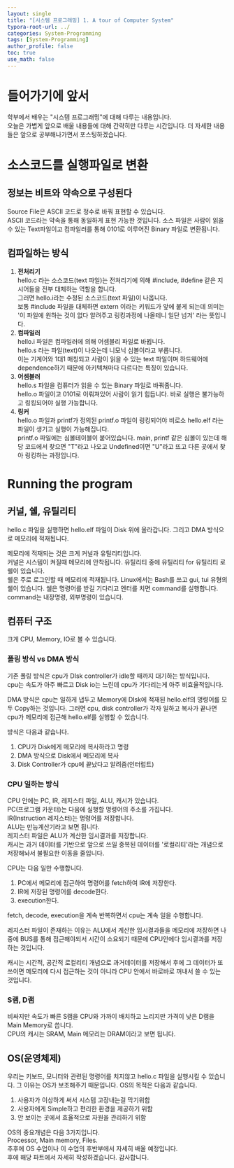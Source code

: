 ```yaml
---
layout: single
title: "[시스템 프로그래밍] 1. A tour of Computer System"
typora-root-url: ../
categories: System-Programming
tags: [System-Programming]
author_profile: false
toc: true
use_math: false
---
```




# 들어가기에 앞서

학부에서 배우는 "시스템 프로그래밍"에 대해 다루는 내용입니다.  
오늘은 가볍게 앞으로 배울 내용들에 대해 간략히만 다루는 시간입니다. 더 자세한 내용들은 앞으로 공부해나가면서 포스팅하겠습니다.

# 소스코드를 실행파일로 변환  

## 정보는 비트와 약속으로 구성된다

Source File은 ASCII 코드로 정수로 바꿔 표현할 수 있습니다.  
ASCII 코드라는 약속을 통해 동일하게 표현 가능한 것입니다.
소스 파일은 사람이 읽을 수 있는 Text파일이고 컴파일러를 통해 0101로 이루어진 Binary 파일로 변환됩니다.

## 컴파일하는 방식 ##

1. **전처리기**  
   hello.c 라는 소스코드(text 파일)는 전처리기에 의해 #include, #define 같은 지시어들을 전부 대체하는 역할을 합니다.   
   그러면 hello.i라는 수정된 소스코드(text 파일)이 나옵니다.  
   보통 #include 파일을 대체하면 extern 이라는 키워드가 앞에 붙게 되는데 의미는 '이 파일에 원하는 것이 없다 알려주고 링킹과정에 나올테니 일단 넘겨' 라는 뜻입니다.
2. **컴파일러**  
   hello.i 파일은 컴파일러에 의해 어셈블리 파일로 바뀝니다.  
   hello.s 라는 파일(text)이 나오는데 니모닉 심볼이라고 부릅니다.  
   이는 기계어와 1대1 매칭되고 사람이 읽을 수 있는 text 파일이며 하드웨어에 dependence하기 때문에 아키텍쳐마다 다르다는 특징이 있습니다.
3. **어셈블러**  
   hello.s 파일을 컴퓨터가 읽을 수 있는 Binary 파일로 바꿔줍니다.   
   hello.o 파일이고 0101로 이뤄져있어 사람이 읽기 힘듭니다. 바로 실행은 불가능하고 링킹되어야 실행 가능합니다.
4. **링커**  
   hello.o 파일과 printf가 정의된 printf.o 파일이 링킹되어야 비로소 hello.elf 라는 파일이 생기고 실행이 가능해집니다.  
   printf.o 파일에는 심볼테이블이 붙어있습니다. main, printf 같은 심볼이 있는데 해당 코드에서 찾으면 "T"라고 나오고 Undefined이면 "U"라고 뜨고 다른 곳에서 찾아 링킹하는 과정입니다.

# Running the program #

## 커널, 쉘, 유틸리티 ##

hello.c 파일을 실행하면 hello.elf 파일이 Disk 위에 올라갑니다. 그리고 DMA 방식으로 메모리에 적재됩니다. 

메모리에 적재되는 것은 크게 커널과 유틸리티입니다.  
커널은 시스템이 켜질때 메모리에 안착됩니다. 유틸리티 중에 유틸리티 for 유틸리티 로 쉘이 있습니다.  
쉘은 주로 로그인할 때 메모리에 적재됩니다. Linux에서는 Bash를 쓰고 gui, tui 유형의 쉘이 있습니다. 쉘은 명령어를 받길 기다리고 엔터를 치면 command를 실행합니다. command는 내장명령, 외부명령이 있습니다.

## 컴퓨터 구조 ##

크게 CPU, Memory, IO로 볼 수 있습니다.
### 폴링 방식 vs DMA 방식 ###

기존 폴링 방식은 cpu가 DIsk controller가 idle할 때까지 대기하는 방식입니다.  
cpu는 속도가 아주 빠르고 Disk io는 느린데 cpu가 기다리는게 아주 비효율적입니다.

DMA 방식은 cpu는 일하게 냅두고 Memory에 DIsk에 적재된 hello.elf의 명령어를 모두 Copy하는 것입니다. 그러면 cpu, disk controller가 각자 일하고 복사가 끝나면 cpu가 메모리에 접근해 hello.elf를 실행할 수 있습니다.

방식은 다음과 같습니다.

1. CPU가 Disk에게 메모리에 복사하라고 명령
2. DMA 방식으로 Disk에서 메모리에 복사
3. Disk Controller가 cpu에 끝났다고 알려줌(인터럽트)

### CPU 일하는 방식 ###

CPU 안에는 PC, IR, 레지스터 파일, ALU, 캐시가 있습니다.  
PC(프로그램 카운터)는 다음에 실행할 명령어의 주소를 가집니다.  
IR(Instruction 레지스터)는 명령어를 저장합니다.  
ALU는 만능계산기라고 보면 됩니다.  
레지스터 파일은 ALU가 계산한 임시결과를 저장합니다.  
캐시는 과거 데이터를 기반으로 앞으로 쓰일 중복된 데이터를 '로컬리티'라는 개념으로 저장해놔서 불필요한 이동을 줄입니다.

CPU는 다음 일만 수행합니다.

1. PC에서 메모리에 접근하여 명령어를 fetch하여 IR에 저장한다.
2. IR에 저장된 명령어를 decode한다.
3. execution한다.

fetch, decode, execution을 계속 반복하면서 cpu는 계속 일을 수행합니다.

레지스터 파일이 존재하는 이유는 ALU에서 계산한 임시결과들을 메모리에 저장하면 나중에 BUS를 통해 접근해야되서 시간이 소요되기 때문에 CPU안에다 임시결과를 저장하는 것입니다.

캐시는 시간적, 공간적 로컬리티 개념으로 과거데이터를 저장해서 후에 그 데이터가 또 쓰이면 메모리에 다시 접근하는 것이 아니라 CPU 안에서 바로바로 꺼내서 쓸 수 있는 것입니다.

### S램, D램 ###

비싸지만 속도가 빠른 S램을 CPU와 가까이 배치하고 느리지만 가격이 낮은 D램을 Main Memory로 씁니다.  
CPU의 캐시는 SRAM, Main 메모리는 DRAM이라고 보면 됩니다.

## OS(운영체제) ##

우리는 키보드, 모니터와 관련된 명령어를 치지않고 hello.c 파일을 실행시킬 수 있습니다. 그 이유는 OS가 보조해주기 때문입니다. OS의 목적은 다음과 같습니다.

1. 사용자가 이상하게 써서 시스템 고장내는걸 막기위함
2. 사용자에게 Simple하고 편리한 환경을 제공하기 위함
3. 안 보이는 곳에서 효율적으로 자원을 관리하기 위함

OS의 중요개념은 다음 3가지입니다.  
Processor, Main memory, Files.  
추후에 OS 수업이나 이 수업의 후반부에서 자세히 배울 예정입니다.   
후에 해당 파트에서 자세히 작성하겠습니다. 감사합니다.
